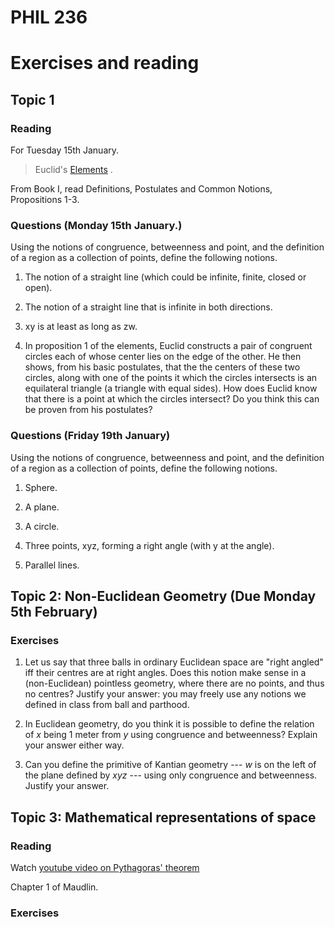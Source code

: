 <head>
<script type="text/javascript" charset="utf-8" 
src="https://cdn.mathjax.org/mathjax/latest/MathJax.js?config=TeX-AMS-MML_HTMLorMML,
https://vincenttam.github.io/javascripts/MathJaxLocal.js"></script>
</head>

# PHIL 236

# Exercises and reading

## Topic 1

### Reading 

For Tuesday 15th January.

> Euclid's [Elements](https://farside.ph.utexas.edu/books/Euclid/Elements.pdf) .

From Book I, read Definitions, Postulates and Common Notions, Propositions 1-3.

### Questions (Monday 15th January.)

Using the notions of congruence, betweenness and point, and the definition of a region as a collection of points, define the following notions.

1. The notion of a straight line (which could be infinite, finite, closed or open).

2. The notion of a straight line that is infinite in both directions.

3. xy is at least as long as zw.

4. In proposition 1 of the elements, Euclid constructs a pair of congruent circles each of whose center lies on the edge of the other. He then shows, from his basic postulates, that the the centers of these two circles, along with one of the points it which the circles intersects is an equilateral triangle (a triangle with equal sides). How does Euclid know that there is a point at which the circles intersect? Do you think this can be proven from his postulates?


### Questions (Friday 19th January)

Using the notions of congruence, betweenness and point, and the definition of a region as a collection of points, define the following notions.

1. Sphere.

2. A plane.

3. A circle.

4. Three points, xyz, forming a right angle (with y at the angle).

5. Parallel lines.

## Topic 2: Non-Euclidean Geometry (Due Monday 5th February)

### Exercises

1. Let us say that three balls in ordinary Euclidean space are "right angled" iff their centres are at right angles. Does this notion make sense in a (non-Euclidean) pointless geometry, where there are no points, and thus no centres? Justify your answer: you may freely use any notions we defined in class from ball and parthood.

2. In Euclidean geometry, do you think it is possible to define the relation of $x$ being 1 meter from $y$ using congruence and betweenness? Explain your answer either way.

3. Can you define the primitive of Kantian geometry --- $w$ is on the left of the plane defined by $xyz$ --- using only congruence and betweenness. Justify your answer.

## Topic 3: Mathematical representations of space

### Reading 

Watch [youtube video on Pythagoras' theorem](https://youtu.be/8vHO-tFx3K0?si=5efJiA-Nzy_mYh9-)

Chapter 1 of Maudlin. 

### Exercises 